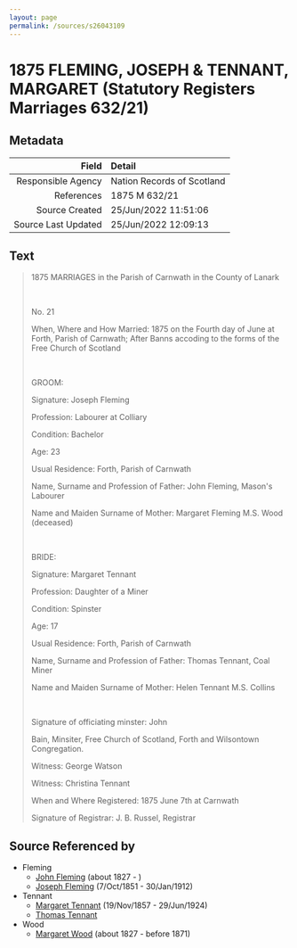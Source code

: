 ```yaml
---
layout: page
permalink: /sources/s26043109
---
```


# 1875 FLEMING, JOSEPH & TENNANT, MARGARET (Statutory Registers Marriages 632/21)

## Metadata

Field | Detail
---:|:---
Responsible Agency | Nation Records of Scotland
References | 1875 M 632/21
Source Created | 25/Jun/2022 11:51:06
Source Last Updated | 25/Jun/2022 12:09:13

## Text

> 1875 MARRIAGES in the Parish of Carnwath in the County of Lanark
>
> <br/>
>
> No. 21
>
> When, Where and How Married: 1875 on the Fourth day of June at Forth, Parish of Carnwath; After Banns accoding to the forms of the Free Church of Scotland
>
> <br/>
>
> GROOM:
>
> Signature: Joseph Fleming
>
> Profession: Labourer at Colliary
>
> Condition: Bachelor
>
> Age: 23
>
> Usual Residence: Forth, Parish of Carnwath
>
> Name, Surname and Profession of Father: John Fleming, Mason's Labourer
>
> Name and Maiden Surname of Mother: Margaret Fleming M.S. Wood (deceased)
>
> <br/>
>
> BRIDE:
>
> Signature: Margaret Tennant
>
> Profession: Daughter of a Miner
>
> Condition: Spinster
>
> Age: 17
>
> Usual Residence: Forth, Parish of Carnwath
>
> Name, Surname and Profession of Father: Thomas Tennant, Coal Miner
>
> Name and Maiden Surname of Mother: Helen Tennant M.S. Collins
>
> <br/>
>
> Signature of officiating minster: John 
>
> Bain, Minsiter, Free Church of Scotland, Forth and Wilsontown Congregation.
>
> Witness: George Watson
>
> Witness: Christina Tennant
>
> When and Where Registered: 1875 June 7th at Carnwath
>
> Signature of Registrar: J. B. Russel, Registrar
>

## Source Referenced by

* Fleming
  * [John Fleming](../people/@39983533@-john-fleming-b1827-d.md) (about 1827 - )
  * [Joseph Fleming](../people/@57117702@-joseph-fleming-b1851-10-7-d1912-1-30.md) (7/Oct/1851 - 30/Jan/1912)
* Tennant
  * [Margaret Tennant](../people/@14002910@-margaret-tennant-b1857-11-19-d1924-6-29.md) (19/Nov/1857 - 29/Jun/1924)
  * [Thomas Tennant](../people/@12974870@-thomas-tennant-b-d.md)
* Wood
  * [Margaret Wood](../people/@50500805@-margaret-wood-b1827-d1871.md) (about 1827 - before 1871)
